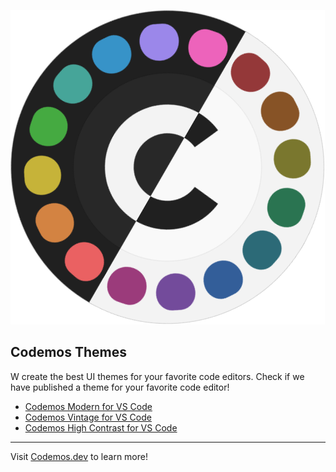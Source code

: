 ![Codemos Logo](https://raw.githubusercontent.com/Codemos-Inc/.github/main/codemos_logo.png)

## Codemos Themes

W create the best UI themes for your favorite code editors. Check if we have published a theme for your favorite code editor!

* [Codemos Modern for VS Code](https://www.example.com)
* [Codemos Vintage for VS Code](https://www.example.com)
* [Codemos High Contrast for VS Code](https://www.example.com)

---

Visit [Codemos.dev](https://codemos.dev) to learn more!
